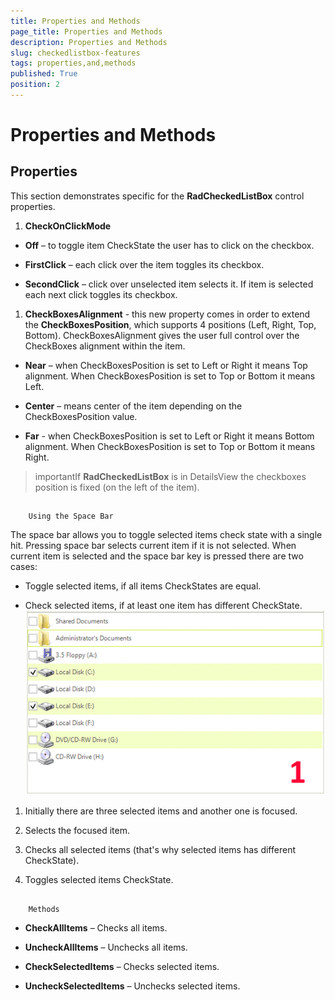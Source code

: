 ```yaml
---
title: Properties and Methods
page_title: Properties and Methods
description: Properties and Methods
slug: checkedlistbox-features
tags: properties,and,methods
published: True
position: 2
---
```


# Properties and Methods



## Properties

This section demonstrates specific for the __RadCheckedListBox__ control properties.
      

1. __CheckOnClickMode__

* __Off__ – to toggle item CheckState the user has to click on the checkbox.

* __FirstClick__ – each click over the item toggles its checkbox.

* __SecondClick__ – click over unselected item selects it. If item is selected each next click toggles its checkbox.

1. __CheckBoxesAlignment__ - this new property comes in order to extend the __CheckBoxesPosition__,
            which supports 4 positions (Left, Right, Top, Bottom). CheckBoxesAlignment gives the user full control over the CheckBoxes alignment within the item.
            

* __Near__ – when CheckBoxesPosition is set to Left or Right it means Top alignment. When CheckBoxesPosition is set to Top or Bottom it means Left.

* __Center__ – means center of the item depending on the CheckBoxesPosition value.

* __Far__ - when CheckBoxesPosition is set to Left or Right it means Bottom alignment. When CheckBoxesPosition is set to Top or Bottom it means Right.

>importantIf __RadCheckedListBox__  is in DetailsView the checkboxes position is fixed (on the left of the item).

## 
        Using the Space Bar
      

The space bar allows you to toggle selected items check state with a single hit. Pressing space bar selects 
          current item if it is not selected. When current item is selected and the space bar key is pressed there are two cases:
        

* Toggle selected items, if all items CheckStates are equal.

* Check selected items, if at least one item has different CheckState.
            ![checkedlistbox-features 001](images/checkedlistbox-features001.gif)



1. Initially there are three selected items and another one is focused.

1. Selects the focused item.

1. Checks all selected items (that's why selected items has different CheckState).

1. Toggles selected items CheckState.

## 
        Methods
      

* __CheckAllItems__ – Checks all items.
            

* __UncheckAllItems__ – Unchecks all items.
            

* __CheckSelectedItems__ – Checks selected items.
            

* __UncheckSelectedItems__ – Unchecks selected items.
            
